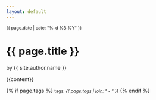 ```yaml
---
layout: default
---
```


<small>{{ page.date | date: "%-d %B %Y" }}</small>
<h1>{{ page.title }}</h1>

<p class="view">by {{ site.author.name }} </p>

{{content}}

{% if page.tags %}
  <small>tags: <em>{{ page.tags | join: "</em> - <em>" }}</em></small>
{% endif %}
